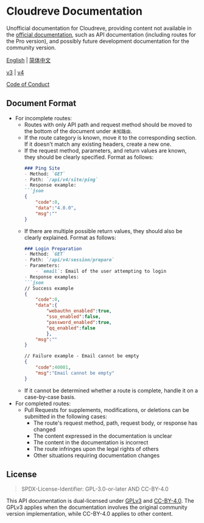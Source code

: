 # Cloudreve Documentation

Unofficial documentation for Cloudreve, providing content not available in the [official documentation](https://docsv4.cloudreve.org), such as API documentation (including routes for the Pro version), and possibly future development documentation for the community version.

[English](README.md) | [简体中文](README_zh-SC.md)

[v3](v3.md) | [v4](v4.md)

[Code of Conduct](CODE_OF_CONDUCT.md)

## Document Format

- For incomplete routes:
    - Routes with only API path and request method should be moved to the bottom of the document under `未知路由`.
    - If the route category is known, move it to the corresponding section. If it doesn't match any existing headers, create a new one.
    - If the request method, parameters, and return values are known, they should be clearly specified. Format as follows:
        ```markdown
        ### Ping Site
        - Method: `GET`
        - Path: `/api/v4/site/ping`
        - Response example:
        ```json
        {
            "code":0,
            "data":"4.0.0",
            "msg":""
        }
        ```
    - If there are multiple possible return values, they should also be clearly explained. Format as follows:
        ```markdown
        ### Login Preparation
        - Method: `GET`
        - Path: `/api/v4/session/prepare`
        - Parameters: 
            - `email`: Email of the user attempting to login
        - Response examples:
        ```json
        // Success example
        {
            "code":0,
            "data":{
                "webauthn_enabled":true,
                "sso_enabled":false,
                "password_enabled":true,
                "qq_enabled":false
                },
            "msg":""
        }

        // Failure example - Email cannot be empty
        {
            "code":40001,
            "msg":"Email cannot be empty"
        }
        ```
    - If it cannot be determined whether a route is complete, handle it on a case-by-case basis.
- For completed routes:
    - Pull Requests for supplements, modifications, or deletions can be submitted in the following cases:
        - The route's request method, path, request body, or response has changed
        - The content expressed in the documentation is unclear
        - The content in the documentation is incorrect
        - The route infringes upon the legal rights of others
        - Other situations requiring documentation changes

## License

> SPDX-License-Identifier: GPL-3.0-or-later AND CC-BY-4.0

This API documentation is dual-licensed under [GPLv3](LICENSE) and [CC-BY-4.0](https://creativecommons.org/licenses/by/4.0/).
The GPLv3 applies when the documentation involves the original community version implementation, while CC-BY-4.0 applies to other content.